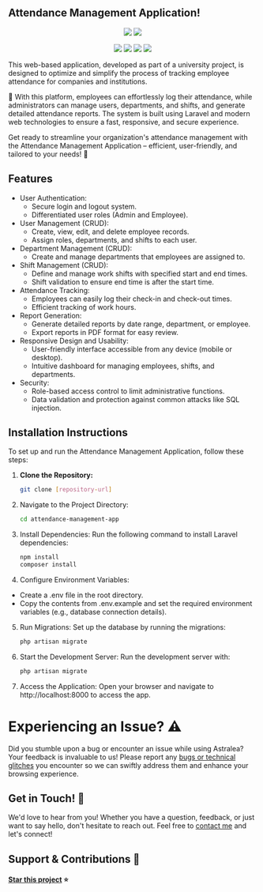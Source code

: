 ## Attendance Management Application!

<p align="center">
  <a href="#"><img src="https://github.com/user-attachments/assets/31b81b5d-e07c-480d-9fb0-2ba8102b7d58"/></a>
  <a href="#"><img src="https://github.com/user-attachments/assets/2147e2b1-e7e1-4d1c-aa0f-395521920d46"/></a>
</p>

<p align="center">
  <a href="#"><img src="https://img.shields.io/badge/laravel-%23FF2D20.svg?style=for-the-badge&logo=laravel&logoColor=white"/></a>
  <a href="#"><img src="https://img.shields.io/badge/livewire-%234e56a6.svg?style=for-the-badge&logo=livewire&logoColor=white"/></a>
  <a href="#"><img src="https://img.shields.io/badge/postgres-%23316192.svg?style=for-the-badge&logo=postgresql&logoColor=white"/></a>
  <a href="#"><img src="https://img.shields.io/badge/bootstrap-%238511FA.svg?style=for-the-badge&logo=bootstrap&logoColor=white"/></a>
</p>

This web-based application, developed as part of a university project, is designed to optimize and simplify the process of tracking employee attendance for companies and institutions.

🚀 With this platform, employees can effortlessly log their attendance, while administrators can manage users, departments, and shifts, and generate detailed attendance reports. The system is built using Laravel and modern web technologies to ensure a fast, responsive, and secure experience.

Get ready to streamline your organization's attendance management with the Attendance Management Application – efficient, user-friendly, and tailored to your needs! 🌟


## Features 

- User Authentication:
  - Secure login and logout system.
  - Differentiated user roles (Admin and Employee).
- User Management (CRUD):
  - Create, view, edit, and delete employee records.
  - Assign roles, departments, and shifts to each user.
- Department Management (CRUD):
    - Create and manage departments that employees are assigned to.
- Shift Management (CRUD):
    - Define and manage work shifts with specified start and end times.
    - Shift validation to ensure end time is after the start time.
- Attendance Tracking:
    - Employees can easily log their check-in and check-out times.
    - Efficient tracking of work hours.
- Report Generation:
    - Generate detailed reports by date range, department, or employee.
    - Export reports in PDF format for easy review.
- Responsive Design and Usability:
    - User-friendly interface accessible from any device (mobile or desktop).
    - Intuitive dashboard for managing employees, shifts, and departments.
- Security:
    - Role-based access control to limit administrative functions.
    - Data validation and protection against common attacks like SQL injection.

## Installation Instructions

To set up and run the Attendance Management Application, follow these steps:

1. **Clone the Repository:**
   ```bash
   git clone [repository-url]
   ```
   
2. Navigate to the Project Directory:
   ```bash
   cd attendance-management-app
   ```
   
3. Install Dependencies: Run the following command to install Laravel dependencies:
   ```bash
   npm install
   composer install
   ```

4. Configure Environment Variables:
- Create a .env file in the root directory.
- Copy the contents from .env.example and set the required environment variables (e.g., database connection details).

5. Run Migrations: Set up the database by running the migrations:
      ```bash
   php artisan migrate
   ```

6. Start the Development Server: Run the development server with:
   ```bash
   php artisan migrate

   ```
7. Access the Application: Open your browser and navigate to http://localhost:8000 to access the app.
   
# Experiencing an Issue? ⚠️

Did you stumble upon a bug or encounter an issue while using Astralea? Your feedback is invaluable to us! Please report any [bugs or technical glitches](https://github.com/caladavid/Attendance-Management-System/issues)  you encounter so we can swiftly address them and enhance your browsing experience. 

## Get in Touch! 📩

We'd love to hear from you! Whether you have a question, feedback, or just want to say hello, don't hesitate to reach out. Feel free to [contact me](https://github.com/caladavid) and let's connect!  

## Support & Contributions 🤲

#### [Star this project](https://github.com/caladavid/Attendance-Management-System) ⭐️
